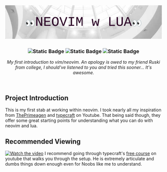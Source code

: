 <h1 align="center">
	<img src="assets/banner.png" alt="Logo">
</h1>
<h3 align="center">
    <img alt="Static Badge" src="https://img.shields.io/badge/nerd_factor-60/100-blue">
    <img alt="Static Badge" src="https://img.shields.io/badge/hair_lost-some-yellow">
    <img alt="Static Badge" src="https://img.shields.io/badge/spirits-high-green">
</h3>
<p align="center"><i>
My first introduction to vim/neovim. An apology is owed to my friend Ruski from college, I should've listened to you and tried this sooner... It's awesome.
</i></p>
<br/>

## Project Introduction
This is my first stab at working within neovim. I took nearly all my inspiration from [ThePrimeagen](https://www.youtube.com/@ThePrimeTimeagen) and [typecraft](https://www.youtube.com/@typecraft_dev) on Youtube. That being said though, they offer some great starting points for understanding what you can do with neovim and lua.

## Recommended Viewing
[![Watch the video](https://img.youtube.com/vi/zHTeCSVAFNY/maxresdefault.jpg)](https://youtu.be/zHTeCSVAFNY)
I recommend going through typecraft's [free course](https://www.youtube.com/watch?v=zHTeCSVAFNY&list=PLsz00TDipIffreIaUNk64KxTIkQaGguqn) on youtube that walks you through the setup. He is extremely articulate and dumbs things down enough even for Noobs like me to understand.
